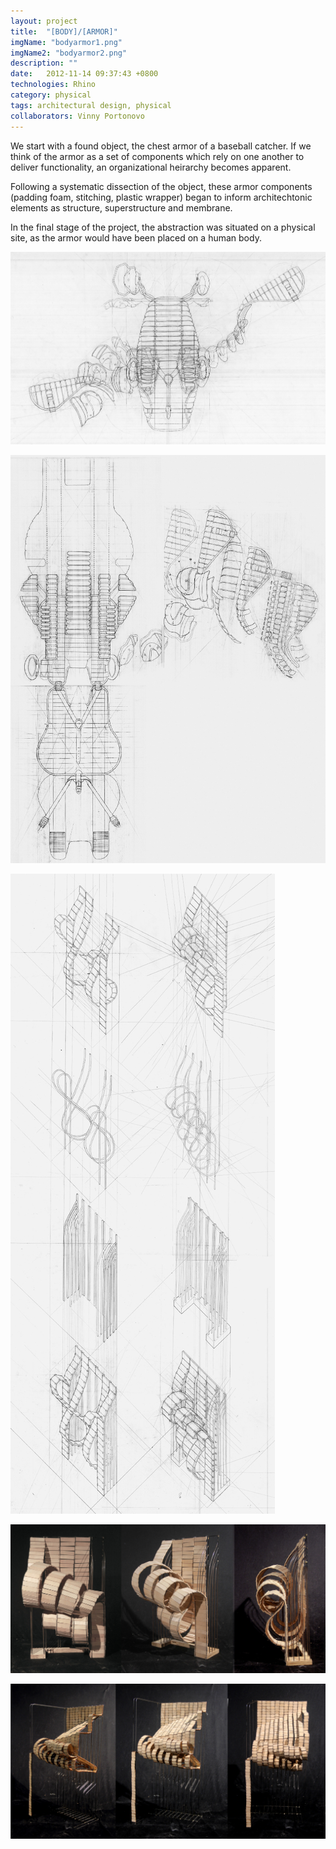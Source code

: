 ```yaml
---
layout: project
title:  "[BODY]/[ARMOR]"
imgName: "bodyarmor1.png"
imgName2: "bodyarmor2.png"
description: ""
date:   2012-11-14 09:37:43 +0800
technologies: Rhino
category: physical
tags: architectural design, physical
collaborators: Vinny Portonovo
---
```


We start with a found object, the chest armor of a baseball catcher. If we think of the armor as a set of components which rely on one another to deliver functionality, an organizational heirarchy becomes apparent.

Following a systematic dissection of the object, these armor components (padding foam, stitching, plastic wrapper) began to inform architechtonic elements as structure, superstructure and membrane.

In the final stage of the project, the abstraction was situated on a physical site, as the armor would have been placed on a human body.

![Alt](/img/bodyarmor/first-drawing.jpg)

![Alt](/img/bodyarmor/armor.jpg)

![Alt](/img/bodyarmor/axons.jpg)

![Alt](/img/bodyarmor/shell.jpg)

![Alt](/img/bodyarmor/finalarmor.jpg)